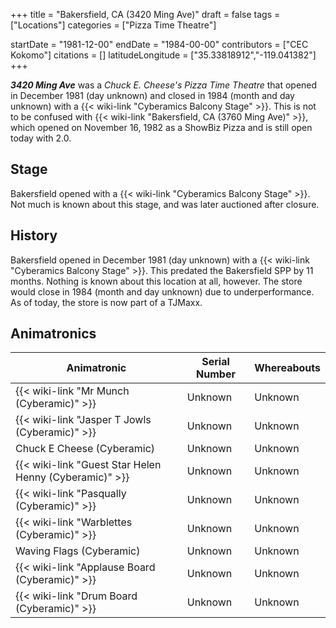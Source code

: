 +++
title = "Bakersfield, CA (3420 Ming Ave)"
draft = false
tags = ["Locations"]
categories = ["Pizza Time Theatre"]


startDate = "1981-12-00"
endDate = "1984-00-00"
contributors = ["CEC Kokomo"]
citations = []
latitudeLongitude = ["35.33818912","-119.041382"]
+++

***3420 Ming Ave*** was a *Chuck E. Cheese's Pizza Time Theatre* that opened in December 1981 (day unknown) and closed in 1984 (month and day unknown) with a {{< wiki-link "Cyberamics Balcony Stage" >}}. This is not to be confused with {{< wiki-link "Bakersfield, CA (3760 Ming Ave)" >}}, which opened on November 16, 1982 as a ShowBiz Pizza and is still open today with 2.0.

## Stage

Bakersfield opened with a {{< wiki-link "Cyberamics Balcony Stage" >}}. Not much is known about this stage, and was later auctioned after closure.

## History

Bakersfield opened in December 1981 (day unknown) with a {{< wiki-link "Cyberamics Balcony Stage" >}}. This predated the Bakersfield SPP by 11 months. Nothing is known about this location at all, however. The store would close in 1984 (month and day unknown) due to underperformance. As of today, the store is now part of a TJMaxx.

## Animatronics

| Animatronic                                                  | Serial Number | Whereabouts |
|--------------------------------------------------------------|---------------|-------------|
| {{< wiki-link "Mr Munch (Cyberamic)" >}}               | Unknown       | Unknown     |
| {{< wiki-link "Jasper T Jowls (Cyberamic)" >}}         | Unknown       | Unknown     |
| Chuck E Cheese (Cyberamic)                                   | Unknown       | Unknown     |
| {{< wiki-link "Guest Star Helen Henny (Cyberamic)" >}} | Unknown       | Unknown     |
| {{< wiki-link "Pasqually (Cyberamic)" >}}              | Unknown       | Unknown     |
| {{< wiki-link "Warblettes (Cyberamic)" >}}             | Unknown       | Unknown     |
| Waving Flags (Cyberamic)                                     | Unknown       | Unknown     |
| {{< wiki-link "Applause Board (Cyberamic)" >}}         | Unknown       | Unknown     |
| {{< wiki-link "Drum Board (Cyberamic)" >}}             | Unknown       | Unknown     |